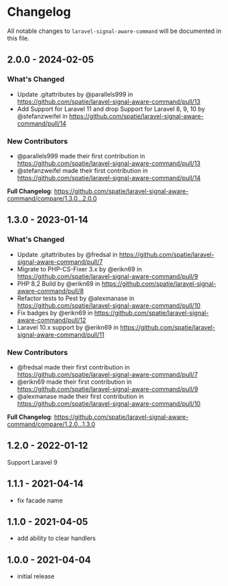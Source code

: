 # Changelog

All notable changes to `laravel-signal-aware-command` will be documented in this file.

## 2.0.0 - 2024-02-05

### What's Changed

* Update .gitattributes by @parallels999 in https://github.com/spatie/laravel-signal-aware-command/pull/13
* Add Support for Laravel 11 and drop Support for Laravel 8, 9, 10 by @stefanzweifel in https://github.com/spatie/laravel-signal-aware-command/pull/14

### New Contributors

* @parallels999 made their first contribution in https://github.com/spatie/laravel-signal-aware-command/pull/13
* @stefanzweifel made their first contribution in https://github.com/spatie/laravel-signal-aware-command/pull/14

**Full Changelog**: https://github.com/spatie/laravel-signal-aware-command/compare/1.3.0...2.0.0

## 1.3.0 - 2023-01-14

### What's Changed

- Update .gitattributes by @fredsal in https://github.com/spatie/laravel-signal-aware-command/pull/7
- Migrate to PHP-CS-Fixer 3.x by @erikn69 in https://github.com/spatie/laravel-signal-aware-command/pull/9
- PHP 8.2 Build by @erikn69 in https://github.com/spatie/laravel-signal-aware-command/pull/8
- Refactor tests to Pest by @alexmanase in https://github.com/spatie/laravel-signal-aware-command/pull/10
- Fix badges by @erikn69 in https://github.com/spatie/laravel-signal-aware-command/pull/12
- Laravel 10.x support by @erikn69 in https://github.com/spatie/laravel-signal-aware-command/pull/11

### New Contributors

- @fredsal made their first contribution in https://github.com/spatie/laravel-signal-aware-command/pull/7
- @erikn69 made their first contribution in https://github.com/spatie/laravel-signal-aware-command/pull/9
- @alexmanase made their first contribution in https://github.com/spatie/laravel-signal-aware-command/pull/10

**Full Changelog**: https://github.com/spatie/laravel-signal-aware-command/compare/1.2.0...1.3.0

## 1.2.0 - 2022-01-12

Support Laravel 9

## 1.1.1 - 2021-04-14

- fix facade name

## 1.1.0 - 2021-04-05

- add ability to clear handlers

## 1.0.0 - 2021-04-04

- initial release
